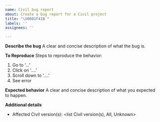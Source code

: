 ```yaml
---
name: Civil bug report
about: Create a bug report for a Civil project
title: "\U0001F41B "
labels: ''
assignees: ''

---
```


**Describe the bug**
A clear and concise description of what the bug is.

**To Reproduce**
Steps to reproduce the behavior:
1. Go to '...'
2. Click on '....'
3. Scroll down to '....'
4. See error

**Expected behavior**
A clear and concise description of what you expected to happen.

**Additional details**
- Affected Civil version(s): <list Civil version(s), All, Unknown>
